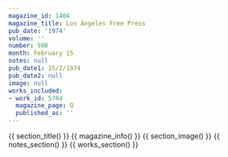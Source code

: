 ```yaml
---
magazine_id: 1404
magazine_title: Los Angeles Free Press
pub_date: '1974'
volume: ''
number: 500
month: February 15
notes: null
pub_date1: 15/2/1974
pub_date2: null
image: null
works_included:
- work_id: 5704
  magazine_page: Q
  published_as: ''
---
```


{{ section_title() }}
{{ magazine_info() }}
{{ section_image() }}
{{ notes_section() }}
{{ works_section() }}
